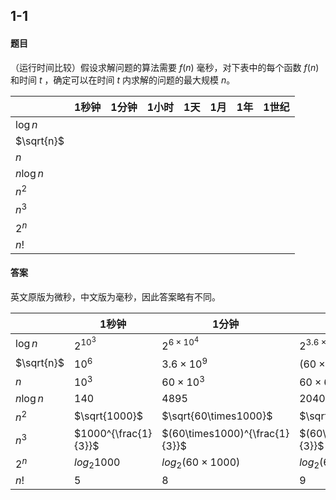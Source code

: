 ## 1-1

#### 题目

（运行时间比较）假设求解问题的算法需要 $f(n)$ 毫秒，对下表中的每个函数 $f(n)$ 和时间 $t$ ，确定可以在时间 $t$ 内求解的问题的最大规模 $n$。

|            | 1秒钟 | 1分钟 | 1小时 | 1天  | 1月  | 1年  | 1世纪 |
| ---------- | ----- | ----- | ----- | ---- | ---- | ---- | ----- |
| $\log{n}$  |       |       |       |      |      |      |       |
| $\sqrt{n}$ |       |       |       |      |      |      |       |
| $n$        |       |       |       |      |      |      |       |
| $n\log{n}$ |       |       |       |      |      |      |       |
| $n^2$      |       |       |       |      |      |      |       |
| $n^3$      |       |       |       |      |      |      |       |
| $2^n$      |       |       |       |      |      |      |       |
| $n!$       |       |       |       |      |      |      |       |

#### 答案

英文原版为微秒，中文版为毫秒，因此答案略有不同。

|            | 1秒钟                | 1分钟                          | 1小时                                  | 1天                                            | 1月                                                    | 1年                                                     | 1世纪                                                        |
| ---------- | -------------------- | ------------------------------ | -------------------------------------- | ---------------------------------------------- | ------------------------------------------------------ | ------------------------------------------------------- | ------------------------------------------------------------ |
| $\log{n}$  | $2^{10^{3}}$         | $2^{6 \times 10^4}$            | $2^{3.6 \times 10^6}$                  | $2^{8.64 \times 10^7}$                         | $2^{2.592 \times 10^9}$                                | $2^{3.1536 \times 10^{10}}$                             | $2^{3.1536 \times 10^{13}}$                                  |
| $\sqrt{n}$ | $10^6$               | $3.6 \times 10^9$              | $(60\times60\times1000)^2$             | $(24\times60\times60\times1000)^2$             | $(30\times24\times60\times60\times1000)^2$             | $(365\times24\times60\times60\times1000)^2$             | $(100\times365\times24\times60\times60\times1000)^2$         |
| $n$        | $10^3$               | $60\times10^3$                 | $60\times60\times10^3$                 | $24\times60\times60\times10^3$                 | $30\times24\times60\times60\times10^3$                 | $365\times24\times60\times60\times10^3$                 | $100\times365\times24\times60\times60\times10^3$             |
| $n\log{n}$ | 140                  | 4895                           | 204094                                 | 3943234                                        | 97659289                                               | 1052224334                                              | 86788101610                                                  |
| $n^2$      | $\sqrt{1000}$        | $\sqrt{60\times1000}$          | $\sqrt{60\times60\times1000}$          | $\sqrt{24\times60\times60\times1000}$          | $\sqrt{30\times24\times60\times60\times1000}$          | $\sqrt{365\times24\times60\times60\times1000}$          | $\sqrt{100\times365\times24\times60\times60\times1000}$      |
| $n^3$      | $1000^{\frac{1}{3}}$ | $(60\times1000)^{\frac{1}{3}}$ | $(60\times60\times1000)^{\frac{1}{3}}$ | $(24\times60\times60\times1000)^{\frac{1}{3}}$ | $(30\times24\times60\times60\times1000)^{\frac{1}{3}}$ | $(365\times24\times60\times60\times1000)^{\frac{1}{3}}$ | $(100\times365\times24\times60\times60\times1000)^{\frac{1}{3}}$ |
| $2^n$      | $log_{2}{1000}$      | $log_{2}{(60\times1000)}$      | $log_{2}{(60\times60\times1000)}$      | $log_{2}{(24\times60\times60\times1000)}$      | $log_{2}{(30\times24\times60\times60\times1000)}$      | $log_{2}{(365\times24\times60\times60\times1000)}$      | $log_{2}{(100\times365\times24\times60\times60\times1000)}$  |
| $n!$       | 5                    | 8                              | 9                                      | 11                                             | 12                                                     | 13                                                      | 15                                                           |